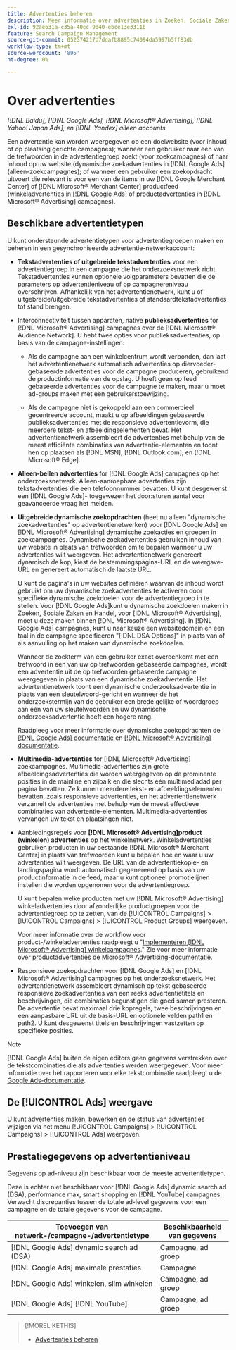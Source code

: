 ```yaml
---
title: Advertenties beheren
description: Meer informatie over advertenties in Zoeken, Sociale Zaken en Handel, inclusief de beschikbare advertentietypen.
exl-id: 92ae631a-c35a-40ec-9d40-ebce13e3311b
feature: Search Campaign Management
source-git-commit: 052574217d7ddafb8895c74094da5997b5ff83db
workflow-type: tm+mt
source-wordcount: '895'
ht-degree: 0%

---
```


# Over advertenties

*[!DNL Baidu], [!DNL Google Ads], [!DNL Microsoft® Advertising], [!DNL Yahoo! Japan Ads], en [!DNL Yandex] alleen accounts*

Een advertentie kan worden weergegeven op een doelwebsite (voor inhoud of op plaatsing gerichte campagnes); wanneer een gebruiker naar een van de trefwoorden in de advertentiegroep zoekt (voor zoekcampagnes) of naar inhoud op uw website (dynamische zoekadvertenties in [!DNL Google Ads] (alleen-zoekcampagnes); of wanneer een gebruiker een zoekopdracht uitvoert die relevant is voor een van de items in uw [!DNL Google Merchant Center] of [!DNL Microsoft® Merchant Center] productfeed (winkeladvertenties in [!DNL Google Ads] of productadvertenties in [!DNL Microsoft® Advertising] campagnes).

## Beschikbare advertentietypen

U kunt ondersteunde advertentietypen voor advertentiegroepen maken en beheren in een gesynchroniseerde advertentie-netwerkaccount:

* **Tekstadvertenties of uitgebreide tekstadvertenties** voor een advertentiegroep in een campagne die het onderzoeksnetwerk richt. Tekstadvertenties kunnen optionele volgparameters bevatten die de parameters op advertentieniveau of op campagnereniveau overschrijven. Afhankelijk van het advertentienetwerk, kunt u of uitgebreide/uitgebreide tekstadvertenties of standaardtekstadvertenties tot stand brengen.

* Interconnectiviteit tussen apparaten, native **publieksadvertenties** for [!DNL Microsoft® Advertising] campagnes over de [!DNL Microsoft® Audience Network]. U hebt twee opties voor publieksadvertenties, op basis van de campagne-instellingen:

   * Als de campagne aan een winkelcentrum wordt verbonden, dan laat het advertentienetwerk automatisch advertenties op diervoeder-gebaseerde advertenties voor de campagne produceren, gebruikend de productinformatie van de opslag. U hoeft geen op feed gebaseerde advertenties voor de campagne te maken, maar u moet ad-groups maken met een gebruikerstoewijzing.

   * Als de campagne niet is gekoppeld aan een commercieel gecentreerde account, maakt u op afbeeldingen gebaseerde publieksadvertenties met de responsieve advertentievorm, die meerdere tekst- en afbeeldingselementen bevat. Het advertentienetwerk assembleert de advertenties met behulp van de meest efficiënte combinaties van advertentie-elementen en toont hen op plaatsen als [!DNL MSN], [!DNL Outlook.com], en [!DNL Microsoft® Edge].

* **Alleen-bellen advertenties** for [!DNL Google Ads] campagnes op het onderzoeksnetwerk. Alleen-aanroepbare advertenties zijn tekstadvertenties die een telefoonnummer bevatten. U kunt desgewenst een [!DNL Google Ads]- toegewezen het door:sturen aantal voor geavanceerde vraag het melden.

* **Uitgebreide dynamische zoekopdrachten** (heet nu alleen &quot;dynamische zoekadvertenties&quot; op advertentienetwerken) voor [!DNL Google Ads] en [!DNL Microsoft® Advertising] dynamische zoekacties en groepen in zoekcampagnes. Dynamische zoekadvertenties gebruiken inhoud van uw website in plaats van trefwoorden om te bepalen wanneer u uw advertenties wilt weergeven. Het advertentienetwerk genereert dynamisch de kop, kiest de bestemmingspagina-URL en de weergave-URL en genereert automatisch de laatste URL.

  U kunt de pagina&#39;s in uw websites definiëren waarvan de inhoud wordt gebruikt om uw dynamische zoekadvertenties te activeren door specifieke dynamische zoekdoelen voor de advertentiegroep in te stellen. Voor [!DNL Google Ads]kunt u dynamische zoekdoelen maken in Zoeken, Sociale Zaken en Handel, voor [!DNL Microsoft® Advertising], moet u deze maken binnen [!DNL Microsoft® Advertising]. In [!DNL Google Ads] campagnes, kunt u naar keuze een websitedomein en een taal in de campagne specificeren &quot;[!DNL DSA Options]&quot; in plaats van of als aanvulling op het maken van dynamische zoekdoelen.

  Wanneer de zoekterm van een gebruiker exact overeenkomt met een trefwoord in een van uw op trefwoorden gebaseerde campagnes, wordt een advertentie uit de op trefwoorden gebaseerde campagne weergegeven in plaats van een dynamische zoekadvertentie. Het advertentienetwerk toont een dynamische onderzoeksadvertentie in plaats van een sleutelwoord-gericht en wanneer de het onderzoekstermijn van de gebruiker een brede gelijke of woordgroep aan één van uw sleutelwoorden en uw dynamische onderzoeksadvertentie heeft een hogere rang.

  Raadpleeg voor meer informatie over dynamische zoekopdrachten de [[!DNL Google Ads] documentatie](https://support.google.com/google-ads/answer/2471185) en [[!DNL Microsoft® Advertising] documentatie](https://help.ads.microsoft.com/#apex/ads/en/56794).

* **Multimedia-advertenties** for [!DNL Microsoft® Advertising] zoekcampagnes. Multimedia-advertenties zijn grote afbeeldingsadvertenties die worden weergegeven op de prominente posities in de mainline en zijbalk en die slechts één multimediadad per pagina bevatten. Ze kunnen meerdere tekst- en afbeeldingselementen bevatten, zoals responsieve advertenties, en het advertentienetwerk verzamelt de advertenties met behulp van de meest effectieve combinaties van advertentie-elementen. Multimedia-advertenties vervangen uw tekst en plaatsingen niet.

* Aanbiedingsregels voor **[!DNL Microsoft® Advertising]product (winkelen) advertenties** op het winkelnetwerk. Winkeladvertenties gebruiken producten in uw bestaande [!DNL Microsoft® Merchant Center] in plaats van trefwoorden kunt u bepalen hoe en waar u uw advertenties wilt weergeven. De URL van de advertentiekopie- en landingspagina wordt automatisch gegenereerd op basis van uw productinformatie in de feed, maar u kunt optioneel promotielijnen instellen die worden opgenomen voor de advertentiegroep.

  U kunt bepalen welke producten met uw [!DNL Microsoft® Advertising] winkeladvertenties door afzonderlijke productgroepen voor de advertentiegroep op te zetten, van de [!UICONTROL Campaigns] > [!UICONTROL Campaigns] > [!UICONTROL Product Groups] weergeven.

  Voor meer informatie over de workflow voor product-/winkeladvertenties raadpleegt u &quot;[Implementeren [!DNL Microsoft® Advertising] winkelcampagnes](/help/search-social-commerce/campaign-management/special-campaign-types/microsoft-shopping-campaigns.md).&quot;  Zie voor meer informatie over productadvertenties de [Microsoft® Advertising-documentatie](https://help.ads.microsoft.com/#apex/3/en/51082).

* Responsieve zoekopdrachten voor [!DNL Google Ads] en [!DNL Microsoft® Advertising] campagnes op het onderzoeksnetwerk. Het advertentienetwerk assembleert dynamisch op tekst gebaseerde responsieve zoekadvertenties van een reeks advertentietitels en beschrijvingen, die combinaties begunstigen die goed samen presteren. De advertentie bevat maximaal drie kopregels, twee beschrijvingen en een aanpasbare URL uit de basis-URL en optionele velden path1 en path2. U kunt desgewenst titels en beschrijvingen vastzetten op specifieke posities.

>[!NOTE]
>
>[!DNL Google Ads] buiten de eigen editors geen gegevens verstrekken over de tekstcombinaties die als advertenties werden weergegeven. Voor meer informatie over het rapporteren voor elke tekstcombinatie raadpleegt u de [Google Ads-documentatie](https://support.google.com/google-ads/answer/7684791).

## De [!UICONTROL Ads] weergave

U kunt advertenties maken, bewerken en de status van advertenties wijzigen via het menu [!UICONTROL Campaigns] > [!UICONTROL Campaigns] > [!UICONTROL Ads] weergeven.

## Prestatiegegevens op advertentieniveau

Gegevens op ad-niveau zijn beschikbaar voor de meeste advertentietypen.

Deze is echter niet beschikbaar voor [!DNL Google Ads] dynamic search ad (DSA), performance max, smart shopping en [!DNL YouTube] campagnes. Verwacht discrepanties tussen de totale ad-level gegevens voor een campagne en de totale gegevens voor de campagne.

| Toevoegen van netwerk-/campagne-/advertentietype | Beschikbaarheid van gegevens |
|---|---|
| [!DNL Google Ads] dynamic search ad (DSA) | Campagne, ad groep |
| [!DNL Google Ads] maximale prestaties | Campagne |
| [!DNL Google Ads] winkelen, slim winkelen | Campagne, ad groep |
| [!DNL Google Ads] [!DNL YouTube] | Campagne, ad groep |

>[!MORELIKETHIS]
>
>* [Advertenties beheren](ad-manage.md)
